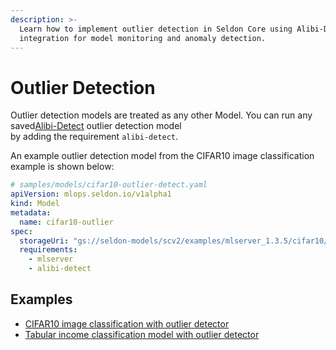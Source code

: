 ```yaml
---
description: >-
  Learn how to implement outlier detection in Seldon Core using Alibi-Detect
  integration for model monitoring and anomaly detection.
---
```


# Outlier Detection

Outlier detection models are treated as any other Model. You can run any saved[Alibi-Detect](https://github.com/SeldonIO/alibi-detect) outlier detection model\
by adding the requirement `alibi-detect`.

An example outlier detection model from the CIFAR10 image classification example is shown below:

```yaml
# samples/models/cifar10-outlier-detect.yaml
apiVersion: mlops.seldon.io/v1alpha1
kind: Model
metadata:
  name: cifar10-outlier
spec:
  storageUri: "gs://seldon-models/scv2/examples/mlserver_1.3.5/cifar10/outlier-detector"
  requirements:
    - mlserver
    - alibi-detect
```

## Examples

* [CIFAR10 image classification with outlier detector](../examples/cifar10.md)
* [Tabular income classification model with outlier detector](../examples/income.md)
